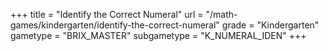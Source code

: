 +++
title = "Identify the Correct Numeral"
url = "/math-games/kindergarten/identify-the-correct-numeral"
grade = "Kindergarten"
gametype = "BRIX_MASTER"
subgametype = "K_NUMERAL_IDEN"
+++
